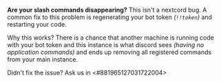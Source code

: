 **Are your slash commands disappearing?**
This isn't a nextcord bug. A common fix to this problem is regenerating your bot token *(`!!token`)* and restarting your code. 

Why this works? There is a chance that another machine is running code with your bot token and this instance is what discord sees *(having no application commands)* and ends up removing all registered commands from your main instance.

Didn't fix the issue? Ask us in <#881965127031722004>
